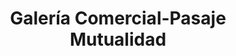 ---
title: "Galería Comercial-Pasaje Mutualidad"
url: /madrid/galeria-comercial-pasaje-mutualidad/
shop: centro comercial
---